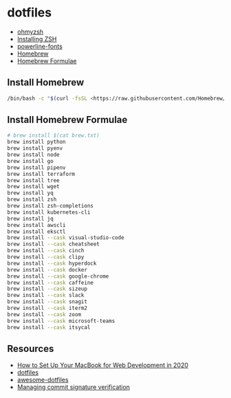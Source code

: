 # dotfiles

- [ohmyzsh](https://github.com/ohmyzsh/ohmyzsh)
- [Installing ZSH](https://github.com/ohmyzsh/ohmyzsh/wiki/Installing-ZSH)
- [powerline-fonts](https://github.com/powerline/fonts)
- [Homebrew](https://brew.sh/)
- [Homebrew Formulae](https://formulae.brew.sh/)

## Install Homebrew

``` bash
/bin/bash -c "$(curl -fsSL <https://raw.githubusercontent.com/Homebrew/install/HEAD/install.sh>)"
```

## Install Homebrew Formulae

``` bash
# brew install $(cat brew.txt)
brew install python
brew install pyenv
brew install node
brew install go
brew install pipenv
brew install terraform
brew install tree
brew install wget
brew install yq
brew install zsh
brew install zsh-completions
brew install kubernetes-cli
brew install jq
brew install awscli
brew install eksctl
brew install --cask visual-studio-code
brew install --cask cheatsheet
brew install --cask cinch
brew install --cask clipy
brew install --cask hyperdock
brew install --cask docker
brew install --cask google-chrome
brew install --cask caffeine
brew install --cask sizeup
brew install --cask slack
brew install --cask snagit
brew install --cask iterm2
brew install --cask zoom
brew install --cask microsoft-teams
brew install --cask itsycal
```

## Resources

- [How to Set Up Your MacBook for Web Development in 2020](https://medium.com/better-programming/setting-up-your-mac-for-web-development-in-2020-659f5588b883#589f)
- [dotfiles](https://dotfiles.github.io/)
- [awesome-dotfiles](https://github.com/webpro/awesome-dotfiles)
- [Managing commit signature verification](https://docs.github.com/en/free-pro-team@latest/github/authenticating-to-github/managing-commit-signature-verification)
